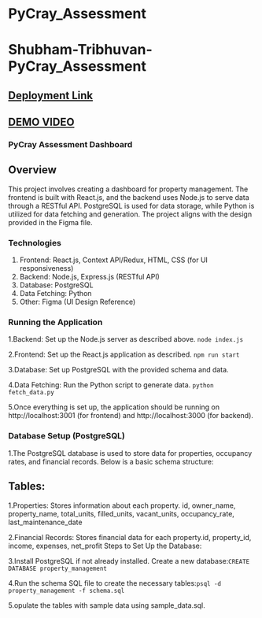 # PyCray_Assessment

# Shubham-Tribhuvan-PyCray_Assessment

## [Deployment Link](https://py-cray-assessment.vercel.app)

## [DEMO VIDEO](https://www.loom.com/share/11d495a6ab714056af06b31caa0a1444?sid=9734f4b2-6978-4790-9ea6-4b5687b46683)

### PyCray Assessment Dashboard

## Overview

This project involves creating a dashboard for property management. The frontend is built with React.js, and the backend uses Node.js to serve data through a RESTful API. PostgreSQL is used for data storage, while Python is utilized for data fetching and generation. The project aligns with the design provided in the Figma file.


### Technologies

1) Frontend: React.js, Context API/Redux, HTML, CSS (for UI responsiveness)
2) Backend: Node.js, Express.js (RESTful API)
3) Database: PostgreSQL
4) Data Fetching: Python
5) Other: Figma (UI Design Reference)

### Running the Application
 1.Backend: Set up the Node.js server as described above. 
`node index.js`

 2.Frontend: Set up the React.js application as described. 
 `npm run start`
 
3.Database: Set up PostgreSQL with the provided schema and data. 

4.Data Fetching: Run the Python script to generate data. 
`python fetch_data.py `

5.Once everything is set up, the application should be running on http://localhost:3001 (for frontend) and http://localhost:3000 (for backend).



### Database Setup (PostgreSQL)

1.The PostgreSQL database is used to store data for properties, occupancy rates, and financial records. Below is a basic schema structure:

## Tables:
1.Properties: Stores information about each property.
id, owner_name, property_name, total_units, filled_units, vacant_units, occupancy_rate, last_maintenance_date

2.Financial Records: Stores financial data for each property.id, property_id, income, expenses, net_profit
Steps to Set Up the Database:

3.Install PostgreSQL if not already installed.
Create a new database:`CREATE DATABASE property_management`

4.Run the schema SQL file to create the necessary tables:`psql -d property_management -f schema.sql`

5.opulate the tables with sample data using sample_data.sql.

